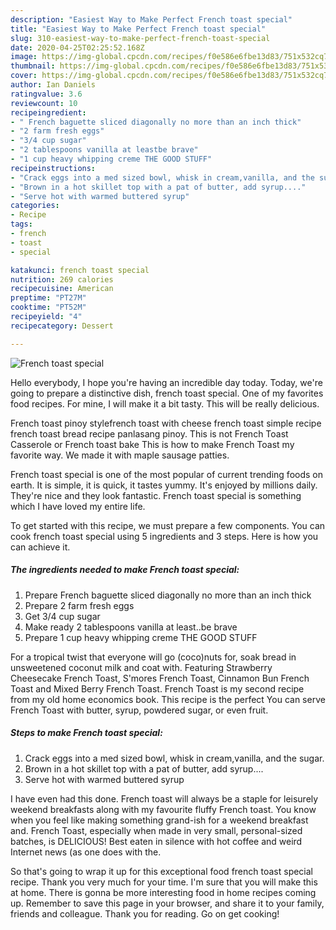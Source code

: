 ```yaml
---
description: "Easiest Way to Make Perfect French toast special"
title: "Easiest Way to Make Perfect French toast special"
slug: 310-easiest-way-to-make-perfect-french-toast-special
date: 2020-04-25T02:25:52.168Z
image: https://img-global.cpcdn.com/recipes/f0e586e6fbe13d83/751x532cq70/french-toast-special-recipe-main-photo.jpg
thumbnail: https://img-global.cpcdn.com/recipes/f0e586e6fbe13d83/751x532cq70/french-toast-special-recipe-main-photo.jpg
cover: https://img-global.cpcdn.com/recipes/f0e586e6fbe13d83/751x532cq70/french-toast-special-recipe-main-photo.jpg
author: Ian Daniels
ratingvalue: 3.6
reviewcount: 10
recipeingredient:
- " French baguette sliced diagonally no more than an inch thick"
- "2 farm fresh eggs"
- "3/4 cup sugar"
- "2 tablespoons vanilla at leastbe brave"
- "1 cup heavy whipping creme THE GOOD STUFF"
recipeinstructions:
- "Crack eggs into a med sized bowl, whisk in cream,vanilla, and the sugar."
- "Brown in a hot skillet top with a pat of butter, add syrup...."
- "Serve hot with warmed buttered syrup"
categories:
- Recipe
tags:
- french
- toast
- special

katakunci: french toast special 
nutrition: 269 calories
recipecuisine: American
preptime: "PT27M"
cooktime: "PT52M"
recipeyield: "4"
recipecategory: Dessert

---
```



![French toast special](https://img-global.cpcdn.com/recipes/f0e586e6fbe13d83/751x532cq70/french-toast-special-recipe-main-photo.jpg)

Hello everybody, I hope you're having an incredible day today. Today, we're going to prepare a distinctive dish, french toast special. One of my favorites food recipes. For mine, I will make it a bit tasty. This will be really delicious.

French toast pinoy stylefrench toast with cheese french toast simple recipe french toast bread recipe panlasang pinoy. This is not French Toast Casserole or French toast bake This is how to make French Toast my favorite way. We made it with maple sausage patties.

French toast special is one of the most popular of current trending foods on earth. It is simple, it is quick, it tastes yummy. It's enjoyed by millions daily. They're nice and they look fantastic. French toast special is something which I have loved my entire life.


To get started with this recipe, we must prepare a few components. You can cook french toast special using 5 ingredients and 3 steps. Here is how you can achieve it.

<!--inarticleads1-->

##### The ingredients needed to make French toast special:

1. Prepare  French baguette sliced diagonally no more than an inch thick
1. Prepare 2 farm fresh eggs
1. Get 3/4 cup sugar
1. Make ready 2 tablespoons vanilla at least..be brave
1. Prepare 1 cup heavy whipping creme THE GOOD STUFF


For a tropical twist that everyone will go (coco)nuts for, soak bread in unsweetened coconut milk and coat with. Featuring Strawberry Cheesecake French Toast, S&#39;mores French Toast, Cinnamon Bun French Toast and Mixed Berry French Toast. French Toast is my second recipe from my old home economics book. This recipe is the perfect You can serve French Toast with butter, syrup, powdered sugar, or even fruit. 

<!--inarticleads2-->

##### Steps to make French toast special:

1. Crack eggs into a med sized bowl, whisk in cream,vanilla, and the sugar.
1. Brown in a hot skillet top with a pat of butter, add syrup....
1. Serve hot with warmed buttered syrup


I have even had this done. French toast will always be a staple for leisurely weekend breakfasts along with my favourite fluffy French toast. You know when you feel like making something grand-ish for a weekend breakfast and. French Toast, especially when made in very small, personal-sized batches, is DELICIOUS! Best eaten in silence with hot coffee and weird Internet news (as one does with the. 

So that's going to wrap it up for this exceptional food french toast special recipe. Thank you very much for your time. I'm sure that you will make this at home. There is gonna be more interesting food in home recipes coming up. Remember to save this page in your browser, and share it to your family, friends and colleague. Thank you for reading. Go on get cooking!
